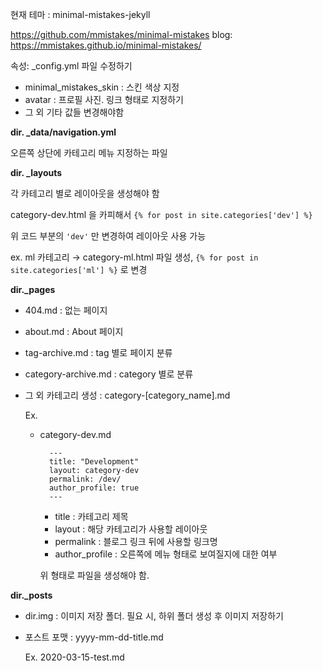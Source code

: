 현재 테마 : minimal-mistakes-jekyll

https://github.com/mmistakes/minimal-mistakes
blog: https://mmistakes.github.io/minimal-mistakes/



속성: _config.yml 파일 수정하기

- minimal_mistakes_skin : 스킨 색상 지정
- avatar : 프로필 사진. 링크 형태로 지정하기
- 그 외 기타 값들 변경해야함



**dir. _data/navigation.yml**

오른쪽 상단에 카테고리 메뉴 지정하는 파일



**dir. _layouts**

각 카테고리 별로 레이아웃을 생성해야 함

category-dev.html 을 카피해서 `{% for post in site.categories['dev'] %}`

위 코드 부분의 `'dev'` 만 변경하여 레이아웃 사용 가능

ex. ml 카테고리 → category-ml.html 파일 생성,  `{% for post in site.categories['ml'] %}` 로 변경



**dir._pages**

- 404.md : 없는 페이지
- about.md : About 페이지
- tag-archive.md : tag 별로 페이지 분류
- category-archive.md : category 별로 분류
- 그 외 카테고리 생성 : category-[category_name].md

    Ex.

    - category-dev.md

            ---
            title: "Development"
            layout: category-dev
            permalink: /dev/
            author_profile: true
            ---

        - title : 카테고리 제목
        - layout : 해당 카테고리가 사용할 레이아웃
        - permalink : 블로그 링크 뒤에 사용할 링크명
        - author_profile : 오른쪽에 메뉴 형태로 보여질지에 대한 여부

        위 형태로 파일을 생성해야 함.



**dir._posts**

- dir.img : 이미지 저장 폴더. 필요 시, 하위 폴더 생성 후 이미지 저장하기
- 포스트 포맷 : yyyy-mm-dd-title.md

    Ex. 2020-03-15-test.md
